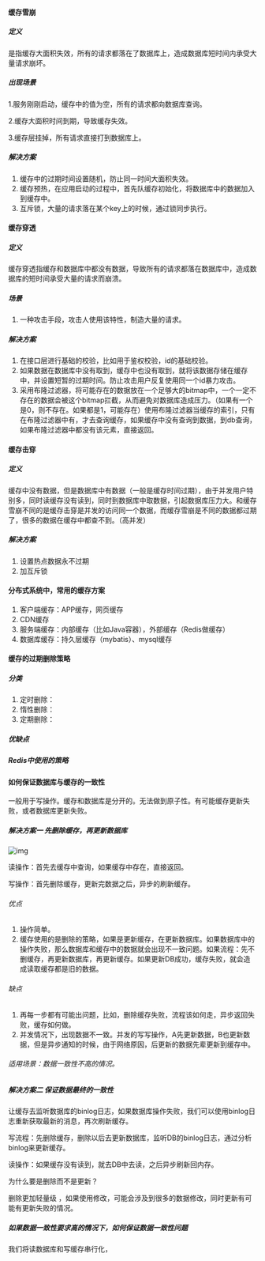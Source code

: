 #### 缓存雪崩

##### 定义

是指缓存大面积失效，所有的请求都落在了数据库上，造成数据库短时间内承受大量请求崩坏。

##### 出现场景

1.服务刚刚启动，缓存中的值为空，所有的请求都向数据库查询。

2.缓存大面积时间到期，导致缓存失效。

3.缓存层挂掉，所有请求直接打到数据库上。

##### 解决方案

1. 缓存中的过期时间设置随机，防止同一时间大面积失效。
2. 缓存预热，在应用启动的过程中，首先队缓存初始化，将数据库中的数据加入到缓存中。
3. 互斥锁，大量的请求落在某个key上的时候，通过锁同步执行。

#### 缓存穿透

##### 定义

缓存穿透指缓存和数据库中都没有数据，导致所有的请求都落在数据库中，造成数据库的短时间承受大量的请求而崩溃。

##### 场景

1. 一种攻击手段，攻击人使用该特性，制造大量的请求。

##### 解决方案

1. 在接口层进行基础的校验，比如用于鉴权校验，id的基础校验。
2. 如果数据在数据库中没有取到，缓存中也没有取到，就将该数据存储在缓存中，并设置短暂的过期时间。防止攻击用户反复使用同一个id暴力攻击。
3. 采用布隆过滤器，将可能存在的数据放在一个足够大的bitmap中，一个一定不存在的数据会被这个bitmap拦截，从而避免对数据库造成压力。（如果有一个是0，则不存在。如果都是1，可能存在）使用布隆过滤器当缓存的索引，只有在布隆过滤器中有，才去查询缓存，如果缓存中没有查询到数据，到db查询，如果布隆过滤器中都没有该元素，直接返回。

#### 缓存击穿

##### 定义

缓存中没有数据，但是数据库中有数据（一般是缓存时间过期），由于并发用户特别多，同时读缓存没有读到，同时到数据库中取数据，引起数据库压力大。和缓存雪崩不同的是缓存击穿是并发的访问同一个数据，而缓存雪崩是不同的数据都过期了，很多的数据在缓存中都查不到。（高并发）

##### 解决方案

1. 设置热点数据永不过期
2. 加互斥锁

#### 分布式系统中，常用的缓存方案

1. 客户端缓存：APP缓存，网页缓存
2. CDN缓存
3. 服务端缓存：内部缓存（比如Java容器），外部缓存（Redis做缓存）
4. 数据库缓存：持久层缓存（mybatis）、mysql缓存

#### 缓存的过期删除策略

##### 分类

1. 定时删除：
2. 惰性删除：
3. 定期删除：

##### 优缺点



##### Redis中使用的策略

#### 如何保证数据库与缓存的一致性

一般用于写操作。缓存和数据库是分开的。无法做到原子性。有可能缓存更新失败，或者数据库更新失败。

##### 解决方案一 先删除缓存，再更新数据库

![img](https://i.loli.net/2021/04/16/12naoQhM8cWLpVY.jpg)

读操作：首先去缓存中查询，如果缓存中存在，直接返回。

写操作：首先删除缓存，更新完数据之后，异步的刷新缓存。

###### 优点

1. 操作简单。
2. 缓存使用的是删除的策略，如果是更新缓存，在更新数据库。如果数据库中的操作失败，那么数据库和缓存中的数据就会出现不一致问题。如果流程：先不删缓存，再更新数据库，再更新缓存。如果更新DB成功，缓存失败，就会造成读取缓存都是旧的数据。

###### 缺点

1. 再每一步都有可能出问题，比如，删除缓存失败，流程该如何走，异步返回失败，缓存如何做。
2. 并发情况下，出现数据不一致。并发的写写操作，A先更新数据，B也更新数据，但是异步通知的时候，由于网络原因，后更新的数据先辈更新到缓存中。

###### 适用场景：数据一致性不高的情况。

##### 解决方案二 保证数据最终的一致性

让缓存去监听数据库的binlog日志，如果数据库操作失败，我们可以使用binlog日志重新获取最新的消息，再次刷新缓存。

写流程：先删除缓存，删除以后去更新数据库，监听DB的binlog日志，通过分析binlog来更新缓存。

读操作：如果缓存没有读到，就去DB中去读，之后异步刷新回内存。

为什么要是删除而不是更新？

删除更加轻量级 ，如果使用修改，可能会涉及到很多的数据修改，同时更新有可能有更新失败的情况。

##### 如果数据一致性要求高的情况下，如何保证数据一致性问题

我们将读数据库和写缓存串行化，